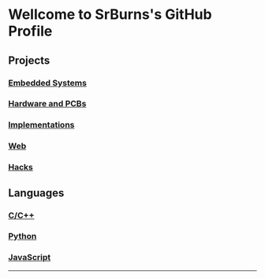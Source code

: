 <!--
**SrBurns-rep/SrBurns-rep** is a ✨ _special_ ✨ repository because its `README.md` (this file) appears on your GitHub profile.

Here are some ideas to get you started:

- 🔭 I’m currently working on ...
- 🌱 I’m currently learning ...
- 👯 I’m looking to collaborate on ...
- 🤔 I’m looking for help with ...
- 💬 Ask me about ...
- 📫 How to reach me: ...
- 😄 Pronouns: ...
- ⚡ Fun fact: ...
-->

# Wellcome to SrBurns's GitHub Profile
## Projects
### [Embedded Systems]()
### [Hardware and PCBs]()
### [Implementations]()
### [Web]()
### [Hacks]()
## Languages
### [C/C++]()
### [Python]()
### [JavaScript]()

---
